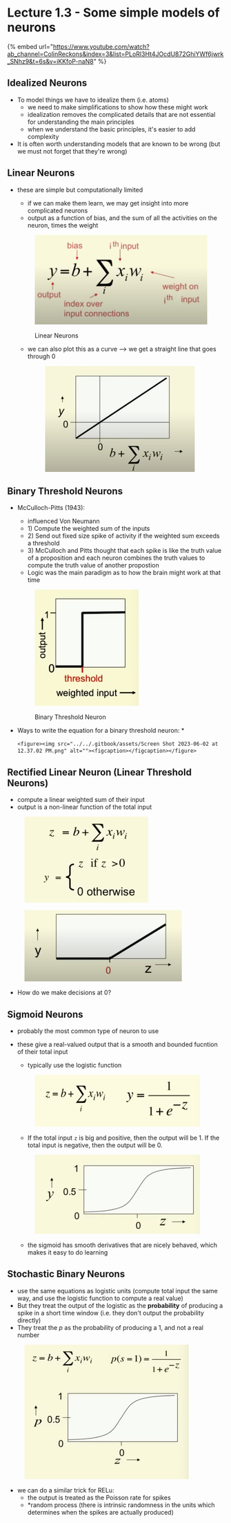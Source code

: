 # Lecture 1.3 - Some simple models of neurons

{% embed url="https://www.youtube.com/watch?ab_channel=ColinReckons&index=3&list=PLoRl3Ht4JOcdU872GhiYWf6jwrk_SNhz9&t=6s&v=iKKfoP-naN8" %}

## Idealized Neurons&#x20;

* To model things we have to idealize them (i.e. atoms)&#x20;
  * we need to make simplifications to show how these might work&#x20;
  * idealization removes the complicated details that are not essential for understanding the main principles&#x20;
  * when we understand the basic principles, it's easier to add complexity
* It is often worth understanding models that are known to be wrong (but we must not forget that they're wrong)&#x20;

## Linear Neurons&#x20;

*   these are simple but computationally limited&#x20;

    * if we can make them learn, we may get insight into more complicated neurons
    * output as a function of bias, and the sum of all the activities on the neuron, times the weight



    <figure><img src="../../.gitbook/assets/Screen Shot 2023-06-02 at 12.31.13 PM.png" alt=""><figcaption><p>Linear Neurons</p></figcaption></figure>

    &#x20;

    *   we can also plot this as a curve --> we get a straight line that goes through 0&#x20;

        <figure><img src="../../.gitbook/assets/Screen Shot 2023-06-02 at 12.32.14 PM.png" alt=""><figcaption></figcaption></figure>

## Binary Threshold Neurons

*   McCulloch-Pitts (1943):

    * influenced Von Neumann&#x20;
    * 1\) Compute the weighted sum of the inputs&#x20;
    * 2\) Send out fixed size spike of activity if the weighted sum exceeds a threshold&#x20;
    * 3\) McCulloch and Pitts thought that each spike is like the truth value of a proposition and each neuron combines the truth values to compute the truth value of another propostion&#x20;
    * Logic was the main paradigm as to how the brain might work at that time&#x20;



    <figure><img src="../../.gitbook/assets/Screen Shot 2023-06-02 at 12.35.55 PM.png" alt=""><figcaption><p>Binary Threshold Neuron</p></figcaption></figure>


* Ways to write the equation for a binary threshold neuron:&#x20;
  *

      <figure><img src="../../.gitbook/assets/Screen Shot 2023-06-02 at 12.37.02 PM.png" alt=""><figcaption></figcaption></figure>

## Rectified Linear Neuron (Linear Threshold Neurons)&#x20;

* compute a linear weighted sum of their input
* output is a non-linear function of the total input&#x20;

<figure><img src="../../.gitbook/assets/Screen Shot 2023-06-02 at 12.37.48 PM.png" alt=""><figcaption></figcaption></figure>

<figure><img src="../../.gitbook/assets/Screen Shot 2023-06-02 at 12.38.37 PM.png" alt=""><figcaption></figcaption></figure>

* How do we make decisions at 0?&#x20;

## Sigmoid Neurons&#x20;

* probably the most common type of neuron to use&#x20;
*   these give a real-valued output that is a smooth and bounded fucntion of their total input

    * typically use the logistic function&#x20;



    <figure><img src="../../.gitbook/assets/Screen Shot 2023-06-02 at 12.39.57 PM.png" alt=""><figcaption></figcaption></figure>

    * If the total input `z` is big and positive, then the output will be 1. If the total input is negative, then the output will be 0.



    <figure><img src="../../.gitbook/assets/Screen Shot 2023-06-02 at 12.40.25 PM.png" alt=""><figcaption></figcaption></figure>

    * the sigmoid has smooth derivatives that are nicely behaved, which makes it easy to do learning

## Stochastic Binary Neurons&#x20;

* use the same equations as logistic units (compute total input the same way, and use the logistic function to compute a real value)
* But they treat the output of the logistic as the **probability** of producing a spike in a short time window (i.e. they don't output the probability directly)&#x20;
* They treat the _p_ as the probability of producing a 1, and not a real number&#x20;



<figure><img src="../../.gitbook/assets/Screen Shot 2023-06-02 at 12.46.28 PM.png" alt=""><figcaption></figcaption></figure>

* we can do a similar trick for RELu:&#x20;
  * the output is treated as the Poisson rate for spikes&#x20;
  * \*random process (there is intrinsic randomness in the units which determines when the spikes are actually produced)

